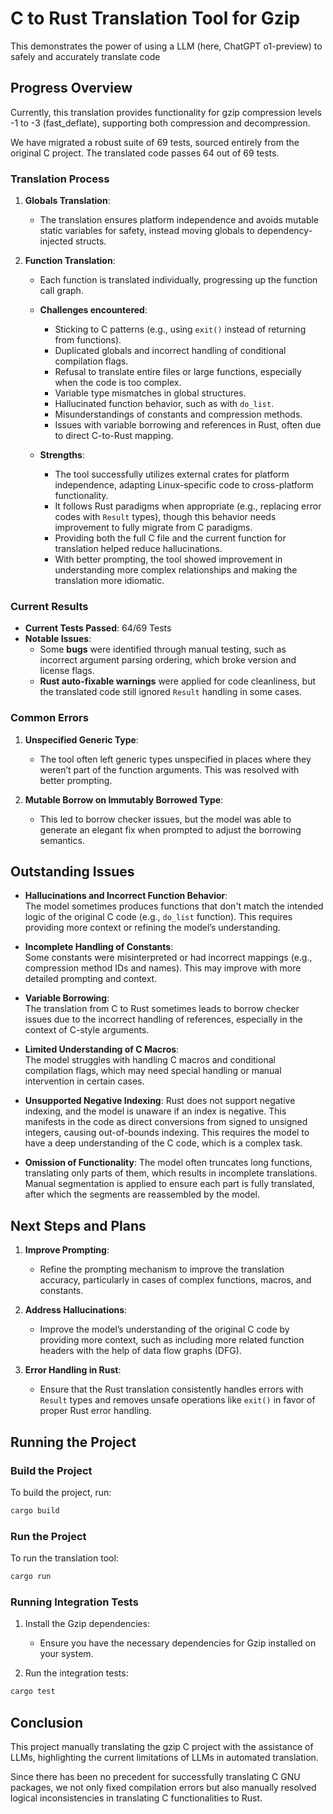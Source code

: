 # C to Rust Translation Tool for Gzip

This demonstrates the power of using a LLM (here, ChatGPT o1-preview) to safely and accurately translate code

## Progress Overview

Currently, this translation provides functionality for gzip compression levels -1 to -3 (fast_deflate), supporting both compression and decompression. 

We have migrated a robust suite of 69 tests, sourced entirely from the original C project. The translated code passes 64 out of 69 tests.

### Translation Process
1. **Globals Translation**:
    - The translation ensures platform independence and avoids mutable static variables for safety, instead moving globals to dependency-injected structs.

2. **Function Translation**:
    - Each function is translated individually, progressing up the function call graph.
    - **Challenges encountered**:
        - Sticking to C patterns (e.g., using `exit()` instead of returning from functions).
        - Duplicated globals and incorrect handling of conditional compilation flags.
        - Refusal to translate entire files or large functions, especially when the code is too complex.
        - Variable type mismatches in global structures.
        - Hallucinated function behavior, such as with `do_list`.
        - Misunderstandings of constants and compression methods.
        - Issues with variable borrowing and references in Rust, often due to direct C-to-Rust mapping.

    - **Strengths**:
        - The tool successfully utilizes external crates for platform independence, adapting Linux-specific code to cross-platform functionality.
        - It follows Rust paradigms when appropriate (e.g., replacing error codes with `Result` types), though this behavior needs improvement to fully migrate from C paradigms.
        - Providing both the full C file and the current function for translation helped reduce hallucinations.
        - With better prompting, the tool showed improvement in understanding more complex relationships and making the translation more idiomatic.

### Current Results

- **Current Tests Passed**: 64/69 Tests
- **Notable Issues**:
    - Some **bugs** were identified through manual testing, such as incorrect argument parsing ordering, which broke version and license flags.
    - **Rust auto-fixable warnings** were applied for code cleanliness, but the translated code still ignored `Result` handling in some cases.

### Common Errors
1. **Unspecified Generic Type**:
    - The tool often left generic types unspecified in places where they weren’t part of the function arguments. This was resolved with better prompting.

2. **Mutable Borrow on Immutably Borrowed Type**:
    - This led to borrow checker issues, but the model was able to generate an elegant fix when prompted to adjust the borrowing semantics.

## Outstanding Issues

- **Hallucinations and Incorrect Function Behavior**:  
  The model sometimes produces functions that don't match the intended logic of the original C code (e.g., `do_list` function). This requires providing more context or refining the model’s understanding.

- **Incomplete Handling of Constants**:  
  Some constants were misinterpreted or had incorrect mappings (e.g., compression method IDs and names). This may improve with more detailed prompting and context.

- **Variable Borrowing**:  
  The translation from C to Rust sometimes leads to borrow checker issues due to the incorrect handling of references, especially in the context of C-style arguments.

- **Limited Understanding of C Macros**:  
  The model struggles with handling C macros and conditional compilation flags, which may need special handling or manual intervention in certain cases.

- **Unsupported Negative Indexing**:
  Rust does not support negative indexing, and the model is unaware if an index is negative. This manifests in the code as direct conversions from signed to unsigned integers, causing out-of-bounds indexing. This requires the model to have a deep understanding of the C code, which is a complex task.

- **Omission of Functionality**:
  The model often truncates long functions, translating only parts of them, which results in incomplete translations. Manual segmentation is applied to ensure each part is fully translated, after which the segments are reassembled by the model.

## Next Steps and Plans

1. **Improve Prompting**:
    - Refine the prompting mechanism to improve the translation accuracy, particularly in cases of complex functions, macros, and constants.

2. **Address Hallucinations**:
    - Improve the model’s understanding of the original C code by providing more context, such as including more related function headers with the help of data flow graphs (DFG).

3. **Error Handling in Rust**:
    - Ensure that the Rust translation consistently handles errors with `Result` types and removes unsafe operations like `exit()` in favor of proper Rust error handling.

## Running the Project

### Build the Project
To build the project, run:
```bash
cargo build
```

### Run the Project
To run the translation tool:
```bash
cargo run
```

### Running Integration Tests

1. Install the Gzip dependencies:
    - Ensure you have the necessary dependencies for Gzip installed on your system.

2. Run the integration tests:
```bash
cargo test
```

## Conclusion

This project manually translating the gzip C project with the assistance of LLMs, highlighting the current limitations of LLMs in automated translation.

Since there has been no precedent for successfully translating C GNU packages, we not only fixed compilation errors but also manually resolved logical inconsistencies in translating C functionalities to Rust.
